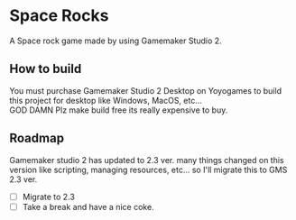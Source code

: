 # Space Rocks
A Space rock game made by using Gamemaker Studio 2.

## How to build
You must purchase Gamemaker Studio 2 Desktop on Yoyogames to build this project for desktop like Windows, MacOS, etc...  
GOD DAMN Plz make build free its really expensive to buy.

## Roadmap
Gamemaker studio 2 has updated to 2.3 ver. many things changed on this version like scripting, managing resources, etc... so I'll migrate this to GMS 2.3 ver.

- [ ] Migrate to 2.3
- [ ] Take a break and have a nice coke.
